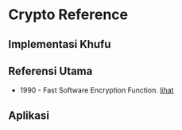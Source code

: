 # Crypto Reference

## Implementasi Khufu

## Referensi Utama

* 1990 - Fast Software Encryption Function. [lihat](1990.merkle.pdf)

## Aplikasi